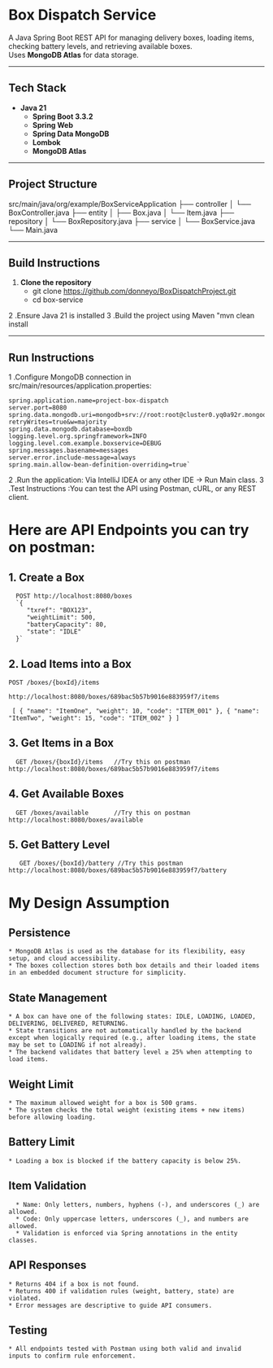 #  Box Dispatch Service

A Java Spring Boot REST API for managing delivery boxes, loading items, checking battery levels, and retrieving available boxes.  
Uses **MongoDB Atlas** for data storage.

--------------------------------------------------------

##  Tech Stack
- **Java 21**
  - **Spring Boot 3.3.2**
  - **Spring Web**
  - **Spring Data MongoDB**
  - **Lombok**
  - **MongoDB Atlas**

--------------------------------------------------------

##  Project Structure
src/main/java/org/example/BoxServiceApplication
├── controller
│ └── BoxController.java
├── entity
│ ├── Box.java
│ └── Item.java
├── repository
│ └── BoxRepository.java
├── service
│ └── BoxService.java
└── Main.java

-------------------------------------------------------

##  **Build Instructions**
1. **Clone the repository**
    * git clone https://github.com/donneyo/BoxDispatchProject.git
    * cd box-service

2 .Ensure Java 21 is installed
3 .Build the project using Maven "mvn clean install

-------------------------------------------------------

## **Run Instructions**
1 .Configure MongoDB connection in src/main/resources/application.properties:

    spring.application.name=project-box-dispatch
    server.port=8080
    spring.data.mongodb.uri=mongodb+srv://root:root@cluster0.yq0a92r.mongodb.net/boxdb?retryWrites=true&w=majority
    spring.data.mongodb.database=boxdb
    logging.level.org.springframework=INFO
    logging.level.com.example.boxservice=DEBUG
    spring.messages.basename=messages
    server.error.include-message=always
    spring.main.allow-bean-definition-overriding=true`
    

2 .Run the application: Via IntelliJ IDEA or any other IDE → Run Main class. 
3 .Test Instructions :You can test the API using Postman, cURL, or any REST client.



# Here are API Endpoints you can try on postman:

## 1. Create a Box

      POST http://localhost:8080/boxes
      `{
         "txref": "BOX123",
         "weightLimit": 500,
         "batteryCapacity": 80,
         "state": "IDLE"
      }`

## 2.  Load Items into a Box

    POST /boxes/{boxId}/items

    http://localhost:8080/boxes/689bac5b57b9016e883959f7/items 
    

   ` [
    {
    "name": "ItemOne",
    "weight": 10,
    "code": "ITEM_001"
    },
    {
    "name": "ItemTwo",
    "weight": 15,
    "code": "ITEM_002"
    }
    ]`

## 3. Get Items in a Box
      GET /boxes/{boxId}/items   //Try this on postman http://localhost:8080/boxes/689bac5b57b9016e883959f7/items

## 4.  Get Available Boxes
      GET /boxes/available       //Try this on postman http://localhost:8080/boxes/available

## 5.  Get Battery Level
       GET /boxes/{boxId}/battery //Try this postman http://localhost:8080/boxes/689bac5b57b9016e883959f7/battery


# My Design Assumption

## Persistence
    * MongoDB Atlas is used as the database for its flexibility, easy setup, and cloud accessibility.
    * The boxes collection stores both box details and their loaded items in an embedded document structure for simplicity.

## State Management
    * A box can have one of the following states: IDLE, LOADING, LOADED, DELIVERING, DELIVERED, RETURNING.
    * State transitions are not automatically handled by the backend except when logically required (e.g., after loading items, the state may be set to LOADING if not already).
    * The backend validates that battery level ≥ 25% when attempting to load items.

## Weight Limit
    * The maximum allowed weight for a box is 500 grams.
    * The system checks the total weight (existing items + new items) before allowing loading.

## Battery Limit
    * Loading a box is blocked if the battery capacity is below 25%.

## Item Validation
      * Name: Only letters, numbers, hyphens (-), and underscores (_) are allowed.
      * Code: Only uppercase letters, underscores (_), and numbers are allowed.
      * Validation is enforced via Spring annotations in the entity classes.

## API Responses
    * Returns 404 if a box is not found.
    * Returns 400 if validation rules (weight, battery, state) are violated.
    * Error messages are descriptive to guide API consumers.

## Testing
    * All endpoints tested with Postman using both valid and invalid inputs to confirm rule enforcement.



